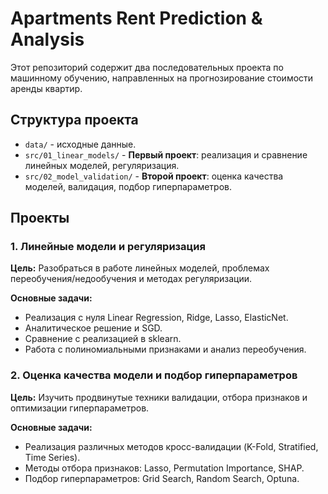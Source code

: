 # Apartments Rent Prediction & Analysis

Этот репозиторий содержит два последовательных проекта по машинному обучению, направленных на прогнозирование стоимости аренды квартир.

## Структура проекта

* `data/` - исходные данные.
* `src/01_linear_models/` - **Первый проект**: реализация и сравнение линейных моделей, регуляризация.
* `src/02_model_validation/` - **Второй проект**: оценка качества моделей, валидация, подбор гиперпараметров.


## Проекты

### 1. Линейные модели и регуляризация

**Цель:** Разобраться в работе линейных моделей, проблемах переобучения/недообучения и методах регуляризации.

**Основные задачи:**
* Реализация с нуля Linear Regression, Ridge, Lasso, ElasticNet.
* Аналитическое решение и SGD.
* Сравнение с реализацией в sklearn.
* Работа с полиномиальными признаками и анализ переобучения.


### 2. Оценка качества модели и подбор гиперпараметров

**Цель:** Изучить продвинутые техники валидации, отбора признаков и оптимизации гиперпараметров.

**Основные задачи:**
* Реализация различных методов кросс-валидации (K-Fold, Stratified, Time Series).
* Методы отбора признаков: Lasso, Permutation Importance, SHAP.
* Подбор гиперпараметров: Grid Search, Random Search, Optuna.

